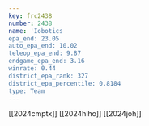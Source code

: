 ```yaml
---
key: frc2438
number: 2438
name: 'Iobotics
epa_end: 23.05
auto_epa_end: 10.02
teleop_epa_end: 9.87
endgame_epa_end: 3.16
winrate: 0.44
district_epa_rank: 327
district_epa_percentile: 0.8184
type: Team
---
```

[[2024cmptx]]
[[2024hiho]]
[[2024joh]]
